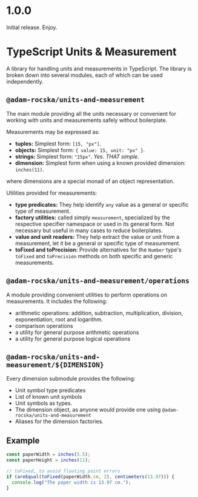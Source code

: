 # 1.0.0

Initial release.
Enjoy.

# TypeScript Units & Measurement

A library for handling units and measurements in TypeScript.
The library is broken down into several modules, each of
which can be used independently.

## `@adam-rocska/units-and-measurement`

The main module providing all the units necessary or
convenient for working with units and measurements safely
without boilerplate.

Measurements may be expressed as:

- **tuples:** Simplest form: `[15, "px"]`.
- **objects:** Simplest form: `{ value: 15, unit: "px" }`.
- **strings:** Simplest form: `"15px"`. _Yes. THAT simple._
- **dimension:** Simplest form when using a known provided
  dimension: `inches(11)`.

where dimensions are a special monad of an object representation.

Utilities provided for measurements:

- **type predicates:** They help identify `any` value as a
  general or specific type of measurement.
- **factory utilities:** called simply `measurement`,
  specialized by the respective specifier namespace or used
  in its general form. Not necessary but useful in many cases
  to reduce boilerplates.
- **value and unit readers:** They help extract the value or
  unit from a measurement, let it be a general or specific
  type of measurement.
- **toFixed and toPrecision:** Provide alternatives for the
  `Number` type's `toFixed` and `toPrecision` methods on both
  specific and generic measurements.

## `@adam-rocska/units-and-measurement/operations`

A module providing convenient utilities to perform operations
on measurements.
It includes the following:

- arithmetic operations: addition, subtraction, multiplication,
  division, exponentiation, root and logarithm.
- comparison operations
- a utility for general purpose arithmetic operations
- a utility for general purpose logical operations

## `@adam-rocska/units-and-measurement/${DIMENSION}`

Every dimension submodule provides the following:

- Unit symbol type predicates
- List of known unit symbols
- Unit symbols as types.
- The dimension object, as anyone would provide one using
  `@adam-rocska/units-and-measurement`
- Aliases for the dimension factories.

## Example

```typescript
const paperWidth = inches(5.5);
const paperHeight = inches(11);

// toFixed, to avoid floating point errors
if (areEqual(toFixed(paperWidth.cm, 2), centimeters(13.97))) {
  console.log("The paper width is 13.97 cm.");
}
```
